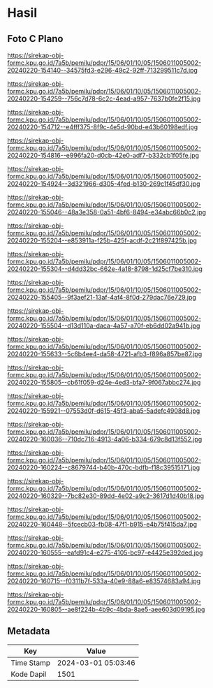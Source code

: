 # Hasil

## Foto C Plano

https://sirekap-obj-formc.kpu.go.id/7a5b/pemilu/pdpr/15/06/01/10/05/1506011005002-20240220-154140--34575fd3-e296-49c2-92ff-713299511c7d.jpg

https://sirekap-obj-formc.kpu.go.id/7a5b/pemilu/pdpr/15/06/01/10/05/1506011005002-20240220-154259--756c7d78-6c2c-4ead-a957-7637b0fe2f15.jpg

https://sirekap-obj-formc.kpu.go.id/7a5b/pemilu/pdpr/15/06/01/10/05/1506011005002-20240220-154712--e4fff375-8f9c-4e5d-90bd-e43b60198edf.jpg

https://sirekap-obj-formc.kpu.go.id/7a5b/pemilu/pdpr/15/06/01/10/05/1506011005002-20240220-154816--e996fa20-d0cb-42e0-adf7-b332cb1f05fe.jpg

https://sirekap-obj-formc.kpu.go.id/7a5b/pemilu/pdpr/15/06/01/10/05/1506011005002-20240220-154924--3d321966-d305-4fed-b130-269c1f45df30.jpg

https://sirekap-obj-formc.kpu.go.id/7a5b/pemilu/pdpr/15/06/01/10/05/1506011005002-20240220-155046--48a3e358-0a51-4bf6-8494-e34abc66b0c2.jpg

https://sirekap-obj-formc.kpu.go.id/7a5b/pemilu/pdpr/15/06/01/10/05/1506011005002-20240220-155204--e853911a-f25b-425f-acdf-2c21f897425b.jpg

https://sirekap-obj-formc.kpu.go.id/7a5b/pemilu/pdpr/15/06/01/10/05/1506011005002-20240220-155304--d4dd32bc-662e-4a18-8798-1d25cf7be310.jpg

https://sirekap-obj-formc.kpu.go.id/7a5b/pemilu/pdpr/15/06/01/10/05/1506011005002-20240220-155405--9f3aef21-13af-4af4-8f0d-279dac76e729.jpg

https://sirekap-obj-formc.kpu.go.id/7a5b/pemilu/pdpr/15/06/01/10/05/1506011005002-20240220-155504--d13d110a-daca-4a57-a70f-eb6dd02a941b.jpg

https://sirekap-obj-formc.kpu.go.id/7a5b/pemilu/pdpr/15/06/01/10/05/1506011005002-20240220-155633--5c6b4ee4-da58-4721-afb3-f896a857be87.jpg

https://sirekap-obj-formc.kpu.go.id/7a5b/pemilu/pdpr/15/06/01/10/05/1506011005002-20240220-155805--cb61f059-d24e-4ed3-bfa7-9f067abbc274.jpg

https://sirekap-obj-formc.kpu.go.id/7a5b/pemilu/pdpr/15/06/01/10/05/1506011005002-20240220-155921--07553d0f-d615-45f3-aba5-5adefc4908d8.jpg

https://sirekap-obj-formc.kpu.go.id/7a5b/pemilu/pdpr/15/06/01/10/05/1506011005002-20240220-160036--710dc716-4913-4a06-b334-679c8d13f552.jpg

https://sirekap-obj-formc.kpu.go.id/7a5b/pemilu/pdpr/15/06/01/10/05/1506011005002-20240220-160224--c8679744-b40b-470c-bdfb-f18c39515171.jpg

https://sirekap-obj-formc.kpu.go.id/7a5b/pemilu/pdpr/15/06/01/10/05/1506011005002-20240220-160329--7bc82e30-89dd-4e02-a9c2-3617d1d40b18.jpg

https://sirekap-obj-formc.kpu.go.id/7a5b/pemilu/pdpr/15/06/01/10/05/1506011005002-20240220-160448--5fcecb03-fb08-47f1-b915-e4b75f415da7.jpg

https://sirekap-obj-formc.kpu.go.id/7a5b/pemilu/pdpr/15/06/01/10/05/1506011005002-20240220-160555--eafd91c4-e275-4105-bc97-e4425e392ded.jpg

https://sirekap-obj-formc.kpu.go.id/7a5b/pemilu/pdpr/15/06/01/10/05/1506011005002-20240220-160715--f0311b7f-533a-40e9-88a6-e83574683a94.jpg

https://sirekap-obj-formc.kpu.go.id/7a5b/pemilu/pdpr/15/06/01/10/05/1506011005002-20240220-160805--ae8f224b-4b9c-4bda-8ae5-aee603d09195.jpg


## Metadata

| Key        | Value               |
| ---------- | ------------------- |
| Time Stamp | 2024-03-01 05:03:46 |
| Kode Dapil | 1501                |



